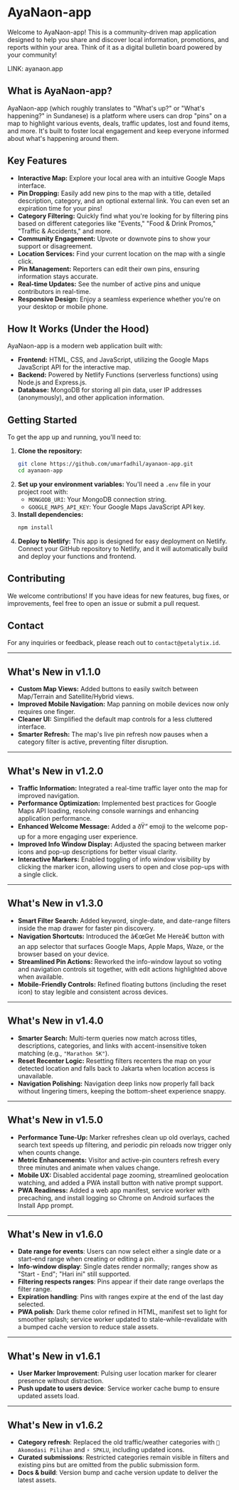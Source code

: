 # AyaNaon-app

Welcome to AyaNaon-app! This is a community-driven map application designed to help you share and discover local information, promotions, and reports within your area. Think of it as a digital bulletin board powered by your community!

LINK: ayanaon.app

## What is AyaNaon-app?

AyaNaon-app (which roughly translates to "What's up?" or "What's happening?" in Sundanese) is a platform where users can drop "pins" on a map to highlight various events, deals, traffic updates, lost and found items, and more. It's built to foster local engagement and keep everyone informed about what's happening around them.

## Key Features

*   **Interactive Map:** Explore your local area with an intuitive Google Maps interface.
*   **Pin Dropping:** Easily add new pins to the map with a title, detailed description, category, and an optional external link. You can even set an expiration time for your pins!
*   **Category Filtering:** Quickly find what you're looking for by filtering pins based on different categories like "Events," "Food & Drink Promos," "Traffic & Accidents," and more.
*   **Community Engagement:** Upvote or downvote pins to show your support or disagreement.
*   **Location Services:** Find your current location on the map with a single click.
*   **Pin Management:** Reporters can edit their own pins, ensuring information stays accurate.
*   **Real-time Updates:** See the number of active pins and unique contributors in real-time.
*   **Responsive Design:** Enjoy a seamless experience whether you're on your desktop or mobile phone.

## How It Works (Under the Hood)

AyaNaon-app is a modern web application built with:

*   **Frontend:** HTML, CSS, and JavaScript, utilizing the Google Maps JavaScript API for the interactive map.
*   **Backend:** Powered by Netlify Functions (serverless functions) using Node.js and Express.js.
*   **Database:** MongoDB for storing all pin data, user IP addresses (anonymously), and other application information.

## Getting Started

To get the app up and running, you'll need to:

1.  **Clone the repository:**
    ```bash
    git clone https://github.com/umarfadhil/ayanaon-app.git
    cd ayanaon-app
    ```
2.  **Set up your environment variables:**
    You'll need a `.env` file in your project root with:
    *   `MONGODB_URI`: Your MongoDB connection string.
    *   `GOOGLE_MAPS_API_KEY`: Your Google Maps JavaScript API key.
3.  **Install dependencies:**
    ```bash
    npm install
    ```
4.  **Deploy to Netlify:** This app is designed for easy deployment on Netlify. Connect your GitHub repository to Netlify, and it will automatically build and deploy your functions and frontend.

## Contributing

We welcome contributions! If you have ideas for new features, bug fixes, or improvements, feel free to open an issue or submit a pull request.

## Contact

For any inquiries or feedback, please reach out to `contact@petalytix.id`.

---

## What's New in v1.1.0

*   **Custom Map Views:** Added buttons to easily switch between Map/Terrain and Satellite/Hybrid views.
*   **Improved Mobile Navigation:** Map panning on mobile devices now only requires one finger.
*   **Cleaner UI:** Simplified the default map controls for a less cluttered interface.
*   **Smarter Refresh:** The map's live pin refresh now pauses when a category filter is active, preventing filter disruption.

---

## What's New in v1.2.0

*   **Traffic Information:** Integrated a real-time traffic layer onto the map for improved navigation.
*   **Performance Optimization:** Implemented best practices for Google Maps API loading, resolving console warnings and enhancing application performance.
*   **Enhanced Welcome Message:** Added a ðŸ“ emoji to the welcome pop-up for a more engaging user experience.
*   **Improved Info Window Display:** Adjusted the spacing between marker icons and pop-up descriptions for better visual clarity.
*   **Interactive Markers:** Enabled toggling of info window visibility by clicking the marker icon, allowing users to open and close pop-ups with a single click.
---

## What's New in v1.3.0

*   **Smart Filter Search:** Added keyword, single-date, and date-range filters inside the map drawer for faster pin discovery.
*   **Navigation Shortcuts:** Introduced the â€œGet Me Hereâ€ button with an app selector that surfaces Google Maps, Apple Maps, Waze, or the browser based on your device.
*   **Streamlined Pin Actions:** Reworked the info-window layout so voting and navigation controls sit together, with edit actions highlighted above when available.
*   **Mobile-Friendly Controls:** Refined floating buttons (including the reset icon) to stay legible and consistent across devices.
---

## What's New in v1.4.0

*   **Smarter Search:** Multi-term queries now match across titles, descriptions, categories, and links with accent-insensitive token matching (e.g., `"Marathon 5K"`).
*   **Reset Recenter Logic:** Resetting filters recenters the map on your detected location and falls back to Jakarta when location access is unavailable.
*   **Navigation Polishing:** Navigation deep links now properly fall back without lingering timers, keeping the bottom-sheet experience snappy.

---

## What's New in v1.5.0

*   **Performance Tune-Up:** Marker refreshes clean up old overlays, cached search text speeds up filtering, and periodic pin reloads now trigger only when counts change.
*   **Metric Enhancements:** Visitor and active-pin counters refresh every three minutes and animate when values change.
*   **Mobile UX:** Disabled accidental page zooming, streamlined geolocation watching, and added a PWA install button with native prompt support.
*   **PWA Readiness:** Added a web app manifest, service worker with precaching, and install logging so Chrome on Android surfaces the Install App prompt.

---

## What's New in v1.6.0

- **Date range for events**: Users can now select either a single date or a start–end range when creating or editing a pin.
- **Info-window display**: Single dates render normally; ranges show as "Start - End"; "Hari ini" still supported.
- **Filtering respects ranges**: Pins appear if their date range overlaps the filter range.
- **Expiration handling**: Pins with ranges expire at the end of the last day selected.
- **PWA polish**: Dark theme color refined in HTML, manifest set to light for smoother splash; service worker updated to stale-while-revalidate with a bumped cache version to reduce stale assets.

---

## What's New in v1.6.1

- **User Marker Improvement**: Pulsing user location marker for clearer presence without distraction.
- **Push update to users device**: Service worker cache bump to ensure updated assets load.

---

## What's New in v1.6.2

- **Category refresh**: Replaced the old traffic/weather categories with `🏡 Akomodasi Pilihan` and `⚡ SPKLU`, including updated icons.
- **Curated submissions**: Restricted categories remain visible in filters and existing pins but are omitted from the public submission form.
- **Docs & build**: Version bump and cache version update to deliver the latest assets.
